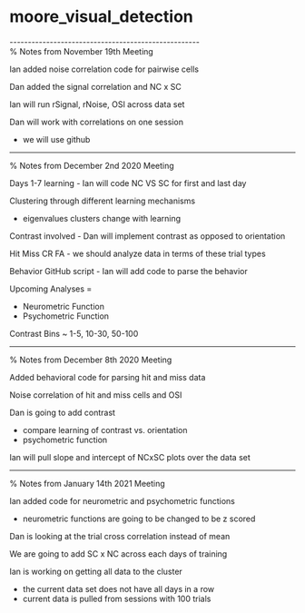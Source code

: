 # moore_visual_detection

----------------------------------------------------\
% Notes from November 19th Meeting

Ian added noise correlation code for pairwise cells

Dan added the signal correlation and NC x SC

Ian will run rSignal, rNoise, OSI across data set

Dan will work with correlations on one session
- we will use github

----------------------------------------------------
% Notes from December 2nd 2020 Meeting

Days 1-7 learning - Ian will code NC VS SC for first 
and last day 

Clustering through different learning mechanisms
- eigenvalues clusters change with learning

Contrast involved - Dan will implement contrast as 
opposed to orientation 

Hit Miss CR FA - we should analyze data in terms of 
these trial types

Behavior GitHub script -  Ian will add code to parse 
the behavior

Upcoming Analyses = 
- Neurometric Function
- Psychometric Function

Contrast Bins ~ 1-5, 10-30, 50-100

----------------------------------------------------
% Notes from December 8th 2020 Meeting

Added behavioral code for parsing hit and miss data 

Noise correlation of hit and miss cells and OSI

Dan is going to add contrast 
- compare learning of contrast vs. orientation
- psychometric function

Ian will pull slope and intercept of NCxSC plots over
the data set

----------------------------------------------------
% Notes from January 14th 2021 Meeting

Ian added code for neurometric and psychometric functions
- neurometric functions are going to be changed to be z scored

Dan is looking at the trial cross correlation instead of mean

We are going to add SC x NC across each days of training

Ian is working on getting all data to the cluster
- the current data set does not have all days in a row
- current data is pulled from sessions with 100 trials
